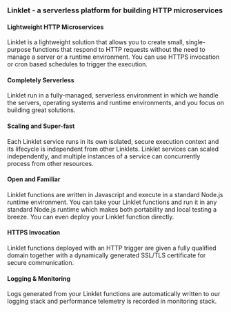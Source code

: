 ### Linklet - a serverless platform for building HTTP microservices

#### Lightweight HTTP Microservices

Linklet is a lightweight solution that allows you to create small, single-purpose functions that respond to HTTP requests without the need to manage a server or a runtime environment. You can use HTTPS invocation or cron based schedules to trigger the execution.

#### Completely Serverless

Linklet run in a fully-managed, serverless environment in which we handle the servers, operating systems and runtime environments, and you focus on building great solutions.

#### Scaling and Super-fast

Each Linklet service runs in its own isolated, secure execution context and its lifecycle is independent from other Linklets. Linklet services can scaled independently, and multiple instances of a service can concurrently process from other resources.

#### Open and Familiar

Linklet functions are written in Javascript and execute in a standard Node.js runtime environment. You can take your Linklet functions and run it in any standard Node.js runtime which makes both portability and local testing a breeze. You can even deploy your Linklet function directly.

#### HTTPS Invocation

Linklet functions deployed with an HTTP trigger are given a fully qualified domain together with a dynamically generated SSL/TLS certificate for secure communication.

#### Logging & Monitoring

Logs generated from your Linklet functions are automatically written to our logging stack and performance telemetry is recorded in monitoring stack.

